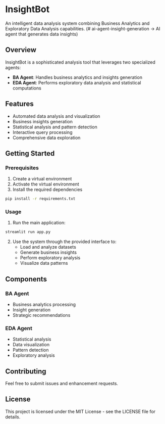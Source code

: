 # InsightBot
An intelligent data analysis system combining Business Analytics and Exploratory Data Analysis capabilities. (# ai-agent-insight-generation ->
AI agent that generates data insights)

## Overview
InsightBot is a sophisticated analysis tool that leverages two specialized agents:
- **BA Agent**: Handles business analytics and insights generation
- **EDA Agent**: Performs exploratory data analysis and statistical computations

## Features
- Automated data analysis and visualization
- Business insights generation
- Statistical analysis and pattern detection
- Interactive query processing
- Comprehensive data exploration

## Getting Started
### Prerequisites
1. Create a virtual environment
2. Activate the virtual environment
3. Install the required dependencies
```bash
pip install -r requirements.txt
```

### Usage
1. Run the main application:
```bash
streamlit run app.py
```
2. Use the system through the provided interface to:
    - Load and analyze datasets
    - Generate business insights
    - Perform exploratory analysis
    - Visualize data patterns

## Components

### BA Agent
- Business analytics processing
- Insight generation
- Strategic recommendations

### EDA Agent
- Statistical analysis
- Data visualization
- Pattern detection
- Exploratory analysis

## Contributing

Feel free to submit issues and enhancement requests.

## License

This project is licensed under the MIT License - see the LICENSE file for details.

